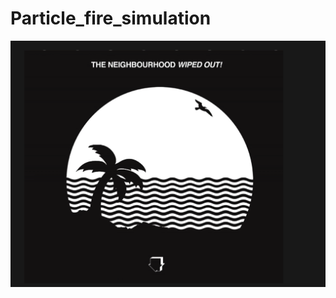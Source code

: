 # Particle_fire_simulation
![alt text](https://github.com/Khsiv/Particle_fire_simulation/blob/main/SDL_simple_fire/IMG/Screenshot%202021-01-17%20at%2021.27.37.png)
